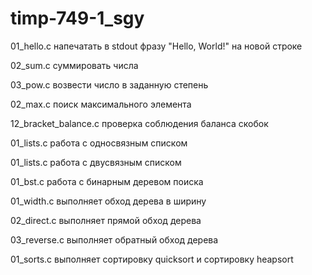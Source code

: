 # timp-749-1_sgy

01_hello.c напечатать в stdout фразу "Hello, World!" на новой строке

02_sum.c суммировать числа

03_pow.c возвести число в заданную степень

02_max.c поиск максимального элемента

12_bracket_balance.c проверка соблюдения баланса скобок

01_lists.c работа с односвязным списком

01_lists.c работа с двусвязным списком

01_bst.c работа с бинарным деревом поиска

01_width.c выполняет обход дерева в ширину

02_direct.c выполняет прямой обход дерева

03_reverse.c выполняет обратный обход дерева

01_sorts.c выполняет сортировку quicksort и сортировку heapsort

